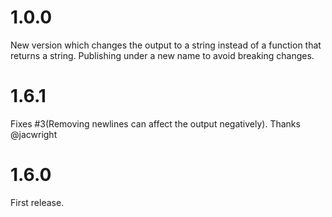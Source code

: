 # 1.0.0

New version which changes the output to a string instead of a function that returns a string. Publishing under a new
name to avoid breaking changes.

# 1.6.1

Fixes #3(Removing newlines can affect the output negatively). Thanks @jacwright

# 1.6.0

First release.
